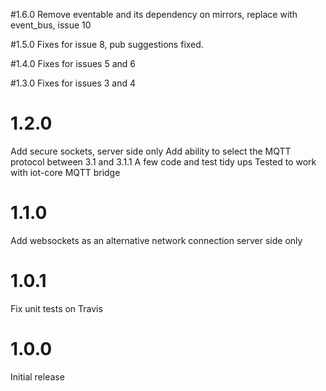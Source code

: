 #1.6.0
Remove eventable and its dependency on mirrors, replace with event_bus, issue 10

#1.5.0
Fixes for issue 8, pub suggestions fixed.

#1.4.0
Fixes for issues 5 and 6

#1.3.0
Fixes for issues 3 and 4

# 1.2.0
Add secure sockets, server side only
Add ability to select the MQTT protocol between 3.1 and 3.1.1
A few code and test tidy ups
Tested to work with iot-core MQTT bridge

# 1.1.0
Add websockets as an alternative network connection
server side only

# 1.0.1
Fix unit tests on Travis

# 1.0.0
Initial release